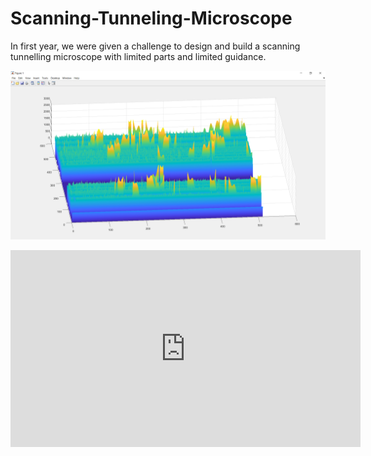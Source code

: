 # Scanning-Tunneling-Microscope


In first year, we were given a challenge to design and build a scanning tunnelling microscope with limited parts and limited guidance. 


![image](STM_data3.PNG)




<iframe width="560" height="315" src="https://www.youtube.com/embed/Xzelec5LNmc" frameborder="0" allow="accelerometer; autoplay; encrypted-media; gyroscope; picture-in-picture" allowfullscreen></iframe>

